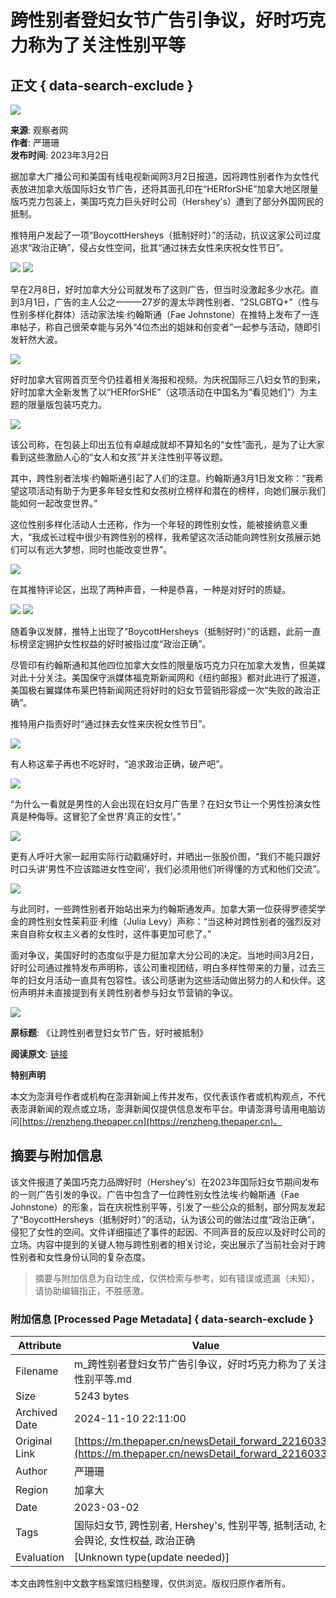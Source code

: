# 跨性别者登妇女节广告引争议，好时巧克力称为了关注性别平等

## 正文 { data-search-exclude }


![](https://image.thepaper.cn/publish/interaction/image/4/528/321.jpg)

**来源**: 观察者网  
**作者**: 严珊珊  
**发布时间**: 2023年3月2日

据加拿大广播公司和美国有线电视新闻网3月2日报道，因将跨性别者作为女性代表放进加拿大版国际妇女节广告，还将其面孔印在“HERforSHE”加拿大地区限量版巧克力包装上，美国巧克力巨头好时公司（Hershey's）遭到了部分外国网民的抵制。

推特用户发起了一项“BoycottHersheys（抵制好时）”的活动，抗议这家公司过度追求“政治正确”，侵占女性空间，批其“通过抹去女性来庆祝女性节日”。

![](https://imagepphcloud.thepaper.cn/pph/image/241/92/394.png)
![](https://imagepphcloud.thepaper.cn/pph/image/241/92/395.png)

早在2月8日，好时加拿大分公司就发布了这则广告，但当时没激起多少水花。直到3月1日，广告的主人公之一——27岁的渥太华跨性别者、“2SLGBTQ+”（性与性别多样化群体）活动家法埃·约翰斯通（Fae Johnstone）在推特上发布了一连串帖子，称自己很荣幸能与另外“4位杰出的姐妹和创变者”一起参与活动，随即引发轩然大波。

![](https://imagepphcloud.thepaper.cn/pph/image/241/92/396.png)

好时加拿大官网首页至今仍挂着相关海报和视频。为庆祝国际三八妇女节的到来，好时加拿大全新发售了以“HERforSHE”（这项活动在中国名为“看见她们”）为主题的限量版包装巧克力。

![](https://imagepphcloud.thepaper.cn/pph/image/241/92/397.png)

该公司称，在包装上印出五位有卓越成就却不算知名的“女性”面孔，是为了让大家看到这些激励人心的“女人和女孩”并关注性别平等议题。

其中，跨性别者法埃·约翰斯通引起了人们的注意。约翰斯通3月1日发文称：“我希望这项活动有助于为更多年轻女性和女孩树立榜样和潜在的榜样，向她们展示我们能如何一起改变世界。”

这位性别多样化活动人士还称，作为一个年轻的跨性别女性，能被接纳意义重大，“我成长过程中很少有跨性别的榜样，我希望这次活动能向跨性别女孩展示她们可以有远大梦想，同时也能改变世界”。

![](https://imagepphcloud.thepaper.cn/pph/image/241/92/398.png)

在其推特评论区，出现了两种声音，一种是恭喜，一种是对好时的质疑。

![](https://imagepphcloud.thepaper.cn/pph/image/241/92/399.png)
![](https://imagepphcloud.thepaper.cn/pph/image/241/92/400.png)

随着争议发酵，推特上出现了“BoycottHersheys（抵制好时）”的话题，此前一直标榜坚定拥护女性权益的好时被指过度“政治正确”。

尽管印有约翰斯通和其他四位加拿大女性的限量版巧克力只在加拿大发售，但美媒对此十分关注。美国保守派媒体福克斯新闻网和《纽约邮报》都对此进行了报道，美国极右翼媒体布莱巴特新闻网还将好时的妇女节营销形容成一次“失败的政治正确”。

推特用户指责好时“通过抹去女性来庆祝女性节日”。

![](https://imagepphcloud.thepaper.cn/pph/image/241/92/401.png)

有人称这辈子再也不吃好时，“追求政治正确，破产吧”。

![](https://imagepphcloud.thepaper.cn/pph/image/241/92/402.png)

“为什么一看就是男性的人会出现在妇女月广告里？在妇女节让一个男性扮演女性真是种侮辱。这冒犯了全世界‘真正的女性’。”

![](https://imagepphcloud.thepaper.cn/pph/image/241/92/403.png)

更有人呼吁大家一起用实际行动戳痛好时，并晒出一张股价图，“我们不能只跟好时口头讲‘男性不应该踏进女性空间’，我们必须用他们听得懂的方式和他们交流”。

![](https://imagepphcloud.thepaper.cn/pph/image/241/92/404.png)

与此同时，一些跨性别者开始站出来为约翰斯通发声。加拿大第一位获得罗德奖学金的跨性别女性茱莉亚·利维（Julia Levy）声称：“当这种对跨性别者的强烈反对来自自称女权主义者的女性时，这件事更加可悲了。”

面对争议，美国好时的态度似乎是力挺加拿大分公司的决定。当地时间3月2日，好时公司通过推特发布声明称，该公司重视团结，明白多样性带来的力量，过去三年的妇女月活动一直具有包容性。该公司感谢为这些活动做出努力的人和伙伴。这份声明并未直接提到有关跨性别者参与妇女节营销的争议。

![](https://imagepphcloud.thepaper.cn/pph/image/241/92/405.png)

**原标题**: 《让跨性别者登妇女节广告，好时被抵制》

**阅读原文**: [链接](https://mp.weixin.qq.com/s/4wi3u-YFUveX08ntihZjBQ)

**特别声明**

本文为澎湃号作者或机构在澎湃新闻上传并发布，仅代表该作者或机构观点，不代表澎湃新闻的观点或立场，澎湃新闻仅提供信息发布平台。申请澎湃号请用电脑访问[https://renzheng.thepaper.cn](https://renzheng.thepaper.cn)。

## 摘要与附加信息

<!-- tcd_abstract -->
该文件报道了美国巧克力品牌好时（Hershey's）在2023年国际妇女节期间发布的一则广告引发的争议。广告中包含了一位跨性别女性法埃·约翰斯通（Fae Johnstone）的形象，旨在庆祝性别平等，引发了一些公众的抵制，部分网友发起了“BoycottHersheys（抵制好时）”的活动，认为该公司的做法过度“政治正确”，侵犯了女性的空间。文件详细描述了事件的起因、不同声音的反应以及好时公司的立场。内容中提到的关键人物与跨性别者的相关讨论，突出展示了当前社会对于跨性别者和女性身份认同的复杂态度。
<!-- tcd_abstract_end -->

> 摘要与附加信息为自动生成，仅供检索与参考。如有错误或遗漏（未知），请协助编辑指正，不胜感激。

### 附加信息 [Processed Page Metadata] { data-search-exclude }

| Attribute       | Value                                  |
|-----------------|----------------------------------------|
| Filename        | m_跨性别者登妇女节广告引争议，好时巧克力称为了关注性别平等.md                             |
| Size            | 5243 bytes                           |
| Archived Date   | 2024-11-10 22:11:00                             |
| Original Link   | [https://m.thepaper.cn/newsDetail_forward_22160337](https://m.thepaper.cn/newsDetail_forward_22160337)                       |
| Author          | 严珊珊                               |
| Region          | 加拿大                               |
| Date            | 2023-03-02                                 |
| Tags            | 国际妇女节, 跨性别者, Hershey's, 性别平等, 抵制活动, 社会舆论, 女性权益, 政治正确                                 |
| Evaluation            | [Unknown type(update needed)]                                 |
<!-- tcd_table_end -->

本文由跨性别中文数字档案馆归档整理，仅供浏览。版权归原作者所有。
